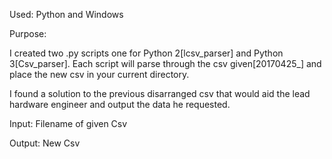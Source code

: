 Used: Python and Windows

Purpose:

I created two .py scripts one for Python 2[lcsv_parser] and Python 3[Csv_parser].
Each script will parse through the csv given[20170425_] and place the new csv in your current directory.

I found a solution to the previous disarranged csv that would aid the lead hardware engineer and output the
data he requested.


Input: Filename of given Csv

Output: New Csv
 
